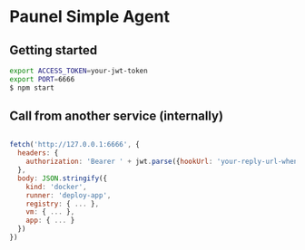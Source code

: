 # Paunel Simple Agent

## Getting started
```bash
export ACCESS_TOKEN=your-jwt-token
export PORT=6666
$ npm start
```

## Call from another service (internally)

```js

fetch('http://127.0.0.1:6666', {
  headers: {
    authorization: 'Bearer ' + jwt.parse({hookUrl: 'your-reply-url-when-runner-finished', hookToken: 'reply-jwt-token'}, ACCESS_TOKEN);
  },
  body: JSON.stringify({
    kind: 'docker',
    runner: 'deploy-app',
    registry: { ... },
    vm: { ... },
    app: { ... } 
  })
})
```

